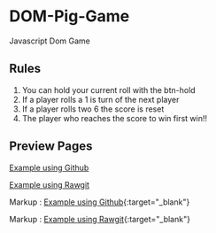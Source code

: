 # DOM-Pig-Game
Javascript Dom Game

## Rules

1. You can hold your current roll with the btn-hold
2. If a player rolls a 1 is turn of the next player
3. If a player rolls two 6 the score is reset
4. The player who reaches the score to win first win!!

## Preview Pages

<a href="http://htmlpreview.github.io/?https://github.com/MiguelZablah/DOM-Pig-Game/blob/master/index.html" target="_blank">Example using Github</a>

<a href="https://rawgit.com/MiguelZablah/DOM-Pig-Game/master/index.html" target="_blank">Example using Rawgit</a>

Markup : [Example using Github](http://htmlpreview.github.io/?https://github.com/MiguelZablah/DOM-Pig-Game/blob/master/index.html){:target="_blank"}

Markup : [Example using Rawgit](https://rawgit.com/MiguelZablah/DOM-Pig-Game/master/index.html){:target="_blank"}

